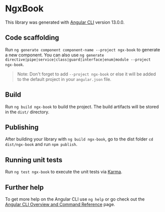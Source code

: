 # NgxBook

This library was generated with [Angular CLI](https://github.com/angular/angular-cli) version 13.0.0.

## Code scaffolding

Run `ng generate component component-name --project ngx-book` to generate a new component. You can also use `ng generate directive|pipe|service|class|guard|interface|enum|module --project ngx-book`.
> Note: Don't forget to add `--project ngx-book` or else it will be added to the default project in your `angular.json` file. 

## Build

Run `ng build ngx-book` to build the project. The build artifacts will be stored in the `dist/` directory.

## Publishing

After building your library with `ng build ngx-book`, go to the dist folder `cd dist/ngx-book` and run `npm publish`.

## Running unit tests

Run `ng test ngx-book` to execute the unit tests via [Karma](https://karma-runner.github.io).

## Further help

To get more help on the Angular CLI use `ng help` or go check out the [Angular CLI Overview and Command Reference](https://angular.io/cli) page.
